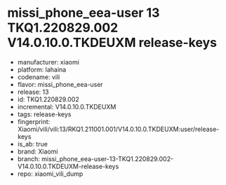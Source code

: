 # missi_phone_eea-user 13 TKQ1.220829.002 V14.0.10.0.TKDEUXM release-keys
- manufacturer: xiaomi
- platform: lahaina
- codename: vili
- flavor: missi_phone_eea-user
- release: 13
- id: TKQ1.220829.002
- incremental: V14.0.10.0.TKDEUXM
- tags: release-keys
- fingerprint: Xiaomi/vili/vili:13/RKQ1.211001.001/V14.0.10.0.TKDEUXM:user/release-keys
- is_ab: true
- brand: Xiaomi
- branch: missi_phone_eea-user-13-TKQ1.220829.002-V14.0.10.0.TKDEUXM-release-keys
- repo: xiaomi_vili_dump
